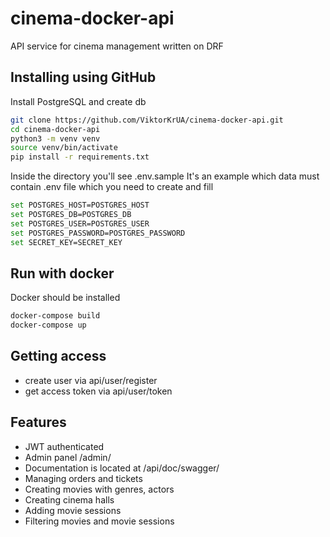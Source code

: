 
# cinema-docker-api

API service for cinema management written on DRF


## Installing using GitHub

Install PostgreSQL and create db

```bash
git clone https://github.com/ViktorKrUA/cinema-docker-api.git
cd cinema-docker-api
python3 -m venv venv
source venv/bin/activate
pip install -r requirements.txt
```

Inside the directory you'll see .env.sample
It's an example which data must contain .env file which you need to create and fill

```bash
set POSTGRES_HOST=POSTGRES_HOST
set POSTGRES_DB=POSTGRES_DB
set POSTGRES_USER=POSTGRES_USER
set POSTGRES_PASSWORD=POSTGRES_PASSWORD
set SECRET_KEY=SECRET_KEY
```

## Run with docker

Docker should be installed

```bash
docker-compose build
docker-compose up
```

## Getting access

- create user via api/user/register
- get access token via api/user/token

    
## Features

- JWT authenticated
- Admin panel /admin/
- Documentation is located at /api/doc/swagger/
- Managing orders and tickets
- Creating movies with genres, actors
- Creating cinema halls
- Adding movie sessions
- Filtering movies and movie sessions
